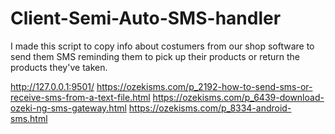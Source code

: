 # Client-Semi-Auto-SMS-handler
I made this script to copy info about costumers from our shop software to send them SMS reminding them to pick up their products or return the products they've taken.

http://127.0.0.1:9501/
https://ozekisms.com/p_2192-how-to-send-sms-or-receive-sms-from-a-text-file.html
https://ozekisms.com/p_6439-download-ozeki-ng-sms-gateway.html
https://ozekisms.com/p_8334-android-sms.html
